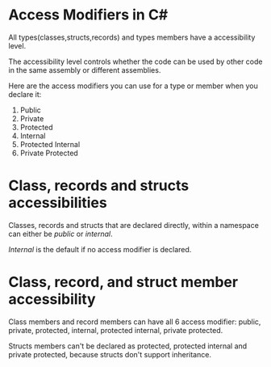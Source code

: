 # Access Modifiers in C#


All types(classes,structs,records) and types members have a accessibility level.

The accessibility level controls whether the code can be used by other code in the same assembly or different assemblies.

Here are the access modifiers you can use for a type or member when you declare it:

<ol>
  <li>Public</li>
  <li>Private</li>
  <li>Protected</li>
  <li>Internal</li>
  <li>Protected Internal</li>
  <li>Private Protected</li>
</ol>


# Class, records and structs accessibilities

Classes, records and structs that are declared directly, within a namespace can either be <i>public</i> or <i>internal</i>.

<i>Internal</i> is the default if no access modifier is declared.

# Class, record, and struct member accessibility

Class members and record members can have all 6 access modifier: public, private, protected, internal, protected internal, private protected.

Structs members can't be declared as protected, protected internal and private protected, because structs don't support inheritance.
